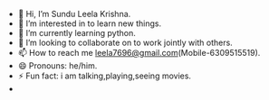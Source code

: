 - 👋 Hi, I’m Sundu Leela Krishna.
- 👀 I’m interested in to learn new things.
- 🌱 I’m currently learning python.
- 💞️ I’m looking to collaborate on to work jointly with others.
- 📫 How to reach me leela7696@gmail.com(Mobile-6309515519).
- 😄 Pronouns: he/him.
- ⚡ Fun fact: i am talking,playing,seeing movies.
- 

<!---
leela7696/leela7696 is a ✨ special ✨ repository because its `README.md` (this file) appears on your GitHub profile.
You can click the Preview link to take a look at your changes.
--->
